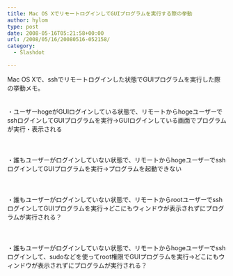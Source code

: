 ```yaml
---
title: Mac OS XでリモートログインしてGUIプログラムを実行する際の挙動
author: hylom
type: post
date: 2008-05-16T05:21:58+00:00
url: /2008/05/16/20080516-052158/
category:
  - Slashdot

---
```

Mac OS Xで、sshでリモートログインした状態でGUIプログラムを実行した際の挙動メモ。  
</br>   
・ユーザーhogeがGUIログインしている状態で、リモートからhogeユーザーでsshログインしてGUIプログラムを実行→GUIログインしている画面でプログラムが実行・表示される</br>  
</br>   
・誰もユーザーがログインしていない状態で、リモートからhogeユーザーでsshログインしてGUIプログラムを実行→プログラムを起動できない</br>  
</br>   
・誰もユーザーがログインしていない状態で、リモートからrootユーザーでsshログインしてGUIプログラムを実行→どこにもウィンドウが表示されずにプログラムが実行される？</br>  
</br>   
・誰もユーザーがログインしていない状態で、リモートからhogeユーザーでsshログインして、sudoなどを使ってroot権限でGUIプログラムを実行→どこにもウィンドウが表示されずにプログラムが実行される？</br>  
</br>  
</br>
